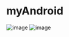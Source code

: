 # myAndroid
![image](https://github.com/dandan18cute/sell/blob/master/seller.gif?raw=true)
![image](https://github.com/gwl026596/myAndroid/app/src/main/res/mipmap-xxhdpi/demo.gif?raw=true)


